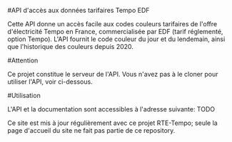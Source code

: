#API d'accès aux données tarifaires Tempo EDF

Cette API donne un accès facile aux codes couleurs tarifaires de l'offre d'électricité Tempo en France, commercialisée par EDF (tarif réglementé, option Tempo). L'API fournit le code couleur du jour et du lendemain, ainsi que l'historique des couleurs depuis 2020.

#Attention

Ce projet constitue le serveur de l'API. Vous n'avez pas à le cloner pour utiliser l'API, voir ci-dessous.

#Utilisation

L'API et la documentation sont accessibles à l'adresse suivante: TODO

Ce site est mis à jour régulièrement avec ce projet RTE-Tempo; seule la page d'accueil du site ne fait pas partie de ce repository.
